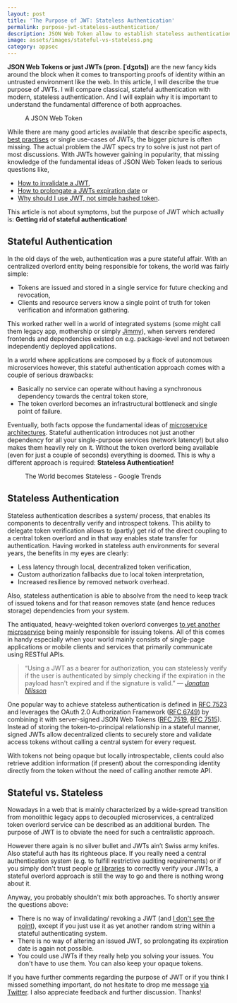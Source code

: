 ```yaml
---
layout: post
title: 'The Purpose of JWT: Stateless Authentication'
permalink: purpose-jwt-stateless-authentication/
description: JSON Web Token allow to establish stateless authentication. I'll explain why this is important and what's the fundamental difference to stateful auth.
image: assets/images/stateful-vs-stateless.png
category: appsec
---
```


**JSON Web Tokens or just JWTs (pron. [ˈdʒɒts])** are the new fancy kids around the block when it comes to transporting proofs of identity within an untrusted environment like the web. In this article, I will describe the true purpose of JWTs. I will compare classical, stateful authentication with modern, stateless authentication. And I will explain why it is important to understand the fundamental difference of both approaches.

<figure>
  <amp-img width="600" height="321" layout="responsive" src="/assets/feature/jwt.png"></amp-img>
  <caption>A JSON Web Token</caption>
</figure>

While there are many good articles available that describe specific aspects, [best practises](https://dev.to/neilmadden/7-best-practices-for-json-web-tokens) or single use-cases of JWTs, the bigger picture is often missing. The actual problem the JWT specs try to solve is just not part of most discussions. With JWTs however gaining in popularity, that missing knowledge of the fundamental ideas of JSON Web Token leads to serious questions like,

- [How to invalidate a JWT](https://stackoverflow.com/questions/21871029/logout-invalidate-a-jwt),
- [How to prolongate a JWTs expiration date](https://stackoverflow.com/questions/26739167/jwt-json-web-token-automatic-prolongation-of-expiration) or
- [Why should I use JWT, not simple hashed token](https://stackoverflow.com/questions/41865108/why-should-i-use-jwt-not-simple-hashed-token).

This article is not about symptoms, but the purpose of JWT which actually is: **Getting rid of stateful authentication!**

## Stateful Authentication

In the old days of the web, authentication was a pure stateful affair. With an centralized overlord entity being responsible for tokens, the world was fairly simple:

- Tokens are issued and stored in a single service for future checking and revocation,
- Clients and resource servers know a single point of truth for token verification and information gathering.

This worked rather well in a world of integrated systems (some might call them legacy app, mothership or simply [Jimmy](https://tech.zalando.com/blog/from-jimmy-to-microservices-rebuilding-zalandos-fashion-store/)), when servers rendered frontends and dependencies existed on e.g. package-level and not between independently deployed applications.  

In a world where applications are composed by a flock of autonomous microservices however, this stateful authentication approach comes with a couple of serious drawbacks:

- Basically no service can operate without having a synchronous dependency towards the central token store,
- The token overlord becomes an infrastructural bottleneck and single point of failure.

Eventually, both facts oppose the fundamental ideas of [microservice architectures](https://www.jbspeakr.cc/microservice-evolution/). Stateful authentication introduces not just another dependency for all your single-purpose services (network latency!) but also makes them heavily rely on it. Without the token overlord being available (even for just a couple of seconds) everything is doomed. This is why a different approach is required: **Stateless Authentication!**

<figure>
  <amp-img width="600" height="356" layout="responsive" src="/assets/images/stateful-vs-stateless.png"></amp-img>
  <caption>The World becomes Stateless - Google Trends</caption>
</figure>

## Stateless Authentication

Stateless authentication describes a system/ process, that enables its components to decentrally verify and introspect tokens. This ability to delegate token verification allows to (partly) get rid of the direct coupling to a central token overlord and in that way enables state transfer for authentication. Having worked in stateless auth environments for several years, the benefits in my eyes are clearly:

- Less latency through local, decentralized token verification,
- Custom authorization fallbacks due to local token interpretation,
- Increased resilience by removed network overhead.

Also, stateless authentication is able to absolve from the need to keep track of issued tokens and for that reason removes state (and hence reduces storage) dependencies from your system.

The antiquated, heavy-weighted token overlord converges [to yet another microservice](https://auth0.com/blog/stateless-auth-for-stateful-minds/) being mainly responsible for issuing tokens. All of this comes in handy especially when your world mainly consists of single-page applications or mobile clients and services that primarily communicate using RESTful APIs.

> “Using a JWT as a bearer for authorization, you can statelessly verify if the user is authenticated by simply checking if the expiration in the payload hasn't expired and if the signature is valid.”
> — <cite><a href="http://jonatan.nilsson.is/stateless-tokens-with-jwt/" title="Stateless tokens with JWT">Jonatan Nilsson</a></cite>

One popular way to achieve stateless authentication is defined in [RFC 7523](https://tools.ietf.org/html/rfc7523) and leverages the OAuth 2.0 Authorization Framework ([RFC 6749](https://tools.ietf.org/html/rfc6749)) by combining it with server-signed JSON Web Tokens ([RFC 7519](https://tools.ietf.org/html/rfc7519), [RFC 7515](https://tools.ietf.org/html/rfc7515)). Instead of storing the token-to-principal relationship in a stateful manner, signed JWTs allow decentralized clients to securely store and validate access tokens without calling a central system for every request.

With tokens not being opaque but locally introspectable, clients could also retrieve addition information (if present) about the corresponding identity directly from the token without the need of calling another remote API.

## Stateful vs. Stateless

Nowadays in a web that is mainly characterized by a wide-spread transition from monolithic legacy apps to decoupled microservices, a centralized token overlord service can be described as an additional burden. The purpose of JWT is to obviate the need for such a centralistic approach.

However there again is no silver bullet and JWTs ain’t Swiss army knifes. Also stateful auth has its righteous place. If you really need a central authentication system (e.g. to fulfill restrictive auditing requirements) or if you simply don't trust people [or libraries](https://www.chosenplaintext.ca/2015/03/31/jwt-algorithm-confusion.html) to correctly verify your JWTs, a stateful overlord approach is still the way to go and there is nothing wrong about it.

Anyway, you probably shouldn't mix both approaches. To shortly answer the questions above:

- There is no way of invalidating/ revoking a JWT (and [I don't see the point](https://www.dinochiesa.net/?p=1388)), except if you just use it as yet another random string within a stateful authenticating system.
- There is no way of altering an issued JWT, so prolongating its expiration date is again not possible.
- You could use JWTs if they really help you solving your issues. You don't have to use them. You can also keep your opaque tokens.

If you have further comments regarding the purpose of JWT or if you think I missed something important, do not hesitate to drop me message [via Twitter](https://www.twitter.com/jbspeakr). I also appreciate feedback and further discussion. Thanks!
